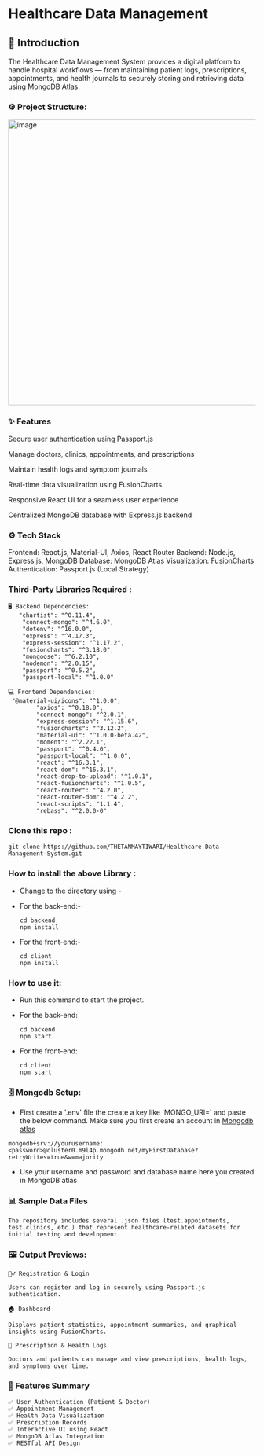 # Healthcare Data Management

## 📘 Introduction

The Healthcare Data Management System provides a digital platform to handle hospital workflows — from maintaining patient logs, prescriptions, appointments, and health journals to securely storing and retrieving data using MongoDB Atlas.


### ⚙️ Project Structure: 

<img width="691" height="581" alt="image" src="https://github.com/user-attachments/assets/1f6da0b3-d418-43f7-bea1-744945ef0240" />


### ✨ Features

Secure user authentication using Passport.js

Manage doctors, clinics, appointments, and prescriptions

Maintain health logs and symptom journals

Real-time data visualization using FusionCharts

Responsive React UI for a seamless user experience

Centralized MongoDB database with Express.js backend


### ⚙️ Tech Stack

Frontend: React.js, Material-UI, Axios, React Router
Backend: Node.js, Express.js, MongoDB
Database: MongoDB Atlas
Visualization: FusionCharts
Authentication: Passport.js (Local Strategy)



### Third-Party Libraries Required :

```
🖥️ Backend Dependencies:
   "chartist": "^0.11.4",
    "connect-mongo": "^4.6.0",
    "dotenv": "^16.0.0",
    "express": "^4.17.3",
    "express-session": "^1.17.2",
    "fusioncharts": "^3.18.0",
    "mongoose": "^6.2.10",
    "nodemon": "^2.0.15",
    "passport": "^0.5.2",
    "passport-local": "^1.0.0"
```

```
💻 Frontend Dependencies:
 "@material-ui/icons": "^1.0.0",
        "axios": "^0.18.0",
        "connect-mongo": "^2.0.1",
        "express-session": "^1.15.6",
        "fusioncharts": "^3.12.2",
        "material-ui": "^1.0.0-beta.42",
        "moment": "^2.22.1",
        "passport": "^0.4.0",
        "passport-local": "^1.0.0",
        "react": "^16.3.1",
        "react-dom": "^16.3.1",
        "react-drop-to-upload": "^1.0.1",
        "react-fusioncharts": "^1.0.5",
        "react-router": "^4.2.0",
        "react-router-dom": "^4.2.2",
        "react-scripts": "1.1.4",
        "rebass": "^2.0.0-0"
```
### Clone this repo :
```
git clone https://github.com/THETANMAYTIWARI/Healthcare-Data-Management-System.git
```
### How to install the above Library :

- Change to the directory using -

- For the back-end:-
  ```
  cd backend
  npm install
  ```
- For the front-end:-
  ```
  cd client
  npm install
  ```

### How to use it:

- Run this command to start the project.

- For the back-end:
  ```
  cd backend
  npm start
  ```
- For the front-end:
  ```
  cd client
  npm start
  ```


### 🗄️ Mongodb Setup:

- First create a '.env' file the create a key like 'MONGO_URI=' and paste the below command. Make sure you first create
  an account in [Mongodb atlas](https://www.mongodb.com/cloud/atlas)
```
mongodb+srv://yourusername:<password>@cluster0.m9l4p.mongodb.net/myFirstDatabase?retryWrites=true&w=majority
```
- Use your username and password and database name here you created in MongoDB atlas



### 📊 Sample Data Files

``` The repository includes several .json files (test.appointments, test.clinics, etc.) that represent healthcare-related datasets for initial testing and development. ```



### 🖼️ Output Previews:
```
🧍‍♂️ Registration & Login

Users can register and log in securely using Passport.js authentication.

🏠 Dashboard

Displays patient statistics, appointment summaries, and graphical insights using FusionCharts.

💊 Prescription & Health Logs

Doctors and patients can manage and view prescriptions, health logs, and symptoms over time.
```


### 🧠 Features Summary
```
✅ User Authentication (Patient & Doctor)
✅ Appointment Management
✅ Health Data Visualization
✅ Prescription Records
✅ Interactive UI using React
✅ MongoDB Atlas Integration
✅ RESTful API Design
```
